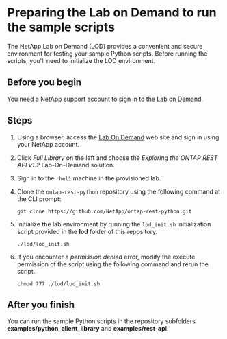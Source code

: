 # Preparing the Lab on Demand to run the sample scripts

The NetApp Lab on Demand (LOD) provides a convenient and secure environment for testing your sample Python scripts. Before running the scripts, you'll need to initialize the LOD environment.

## Before you begin

You need a NetApp support account to sign in to the Lab on Demand.

## Steps

1. Using a browser, access the [Lab On Demand](https://labondemand.netapp.com/) web site and sign in using your NetApp account.

2. Click *Full Library* on the left and choose the *Exploring the ONTAP REST API v1.2* Lab-On-Demand solution.

3. Sign in to the `rhel1` machine in the provisioned lab.

4. Clone the `ontap-rest-python` repository using the following command at the CLI prompt:

   `git clone https://github.com/NetApp/ontap-rest-python.git`

5. Initialize the lab environment by running the `lod_init.sh` initialization script provided in the **lod** folder of this repository.

   `./lod/lod_init.sh`

6. If you encounter a *permission denied* error, modify the execute permission of the script using the following command and rerun the script.

   `chmod 777 ./lod/lod_init.sh`

## After you finish

You can run the sample Python scripts in the repository subfolders **examples/python_client_library** and **examples/rest-api**.
